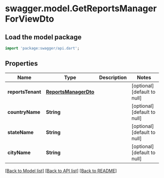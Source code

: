 # swagger.model.GetReportsManagerForViewDto

## Load the model package
```dart
import 'package:swagger/api.dart';
```

## Properties
Name | Type | Description | Notes
------------ | ------------- | ------------- | -------------
**reportsTenant** | [**ReportsManagerDto**](ReportsManagerDto.md) |  | [optional] [default to null]
**countryName** | **String** |  | [optional] [default to null]
**stateName** | **String** |  | [optional] [default to null]
**cityName** | **String** |  | [optional] [default to null]

[[Back to Model list]](../README.md#documentation-for-models) [[Back to API list]](../README.md#documentation-for-api-endpoints) [[Back to README]](../README.md)


